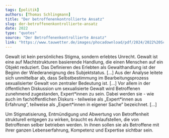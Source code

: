 ```yaml
---
tags: [politik]
authors: [Thomas Schlingmann]
title: "Der betroffenenkontrollierte Ansatz"
slug: der-betroffenenkontrollierte-ansatz
date: 2022
type: "quotes"
source: "Der Betroffenenkontrollierte Ansatz"
link: "https://www.tauwetter.de/images/phocadownload/pdf/2024/2022%20Schlingmann%20-%20betroffenenkontrollierter%20Ansatz.pdf"
---
```


Gewalt ist kein persönliches Stigma, sondern erlebtes Unrecht. Gewalt ist eine auf Machtstrukturen basierende Handlung, die einen Menschen auf ein Objekt reduziert. Das Definieren des Erlebten als Gewalthandlung ist der Beginn der Wiederaneignung des Subjektstatus. […] Aus der Analyse leitete sich unmittelbar ab, dass Selbstbestimmung im Bearbeitungsprozess sexualisierter Gewalt von zentraler Bedeutung ist. […] Vor allem in der öffentlichen Diskussion um sexualisierte Gewalt wird Betroffenen zunehmend zugestanden, Expert\*innen zu sein. Dabei werden sie - wie auch im fachöffentlichen Diskurs - teilweise als „Expert\*innen aus Erfahrung“, teilweise als „Expert\*innen in eigener Sache“ bezeichnet. […] 

Um Stigmatisierung, Entmündigung und Abwertung von Betroffenheit strukturell entgegen zu wirken, braucht es Anlaufstellen, die von Betroffenen selber betrieben werden. In ihnen sollen sie als Betroffene mit ihrer ganzen Lebenserfahrung, Kompetenz und Expertise sichtbar sein.